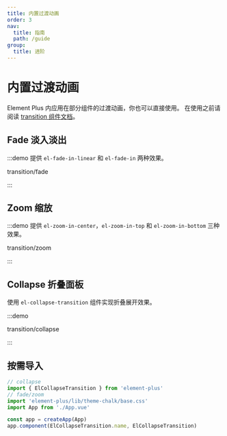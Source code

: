 ```yaml
---
title: 内置过渡动画
order: 3
nav:
  title: 指南
  path: /guide
group:
  title: 进阶
---
```


# 内置过渡动画

Element Plus 内应用在部分组件的过渡动画，你也可以直接使用。 在使用之前请阅读 [transition 组件文档](https://cn.vuejs.org/v2/api/#transition)。

## Fade 淡入淡出

:::demo 提供 `el-fade-in-linear` 和 `el-fade-in` 两种效果。

transition/fade

:::

## Zoom 缩放

:::demo 提供 `el-zoom-in-center`，`el-zoom-in-top` 和 `el-zoom-in-bottom` 三种效果。

transition/zoom

:::

## Collapse 折叠面板

使用 `el-collapse-transition` 组件实现折叠展开效果。

:::demo

transition/collapse

:::

## 按需导入

```ts
// collapse
import { ElCollapseTransition } from 'element-plus'
// fade/zoom
import 'element-plus/lib/theme-chalk/base.css'
import App from './App.vue'

const app = createApp(App)
app.component(ElCollapseTransition.name, ElCollapseTransition)
```
